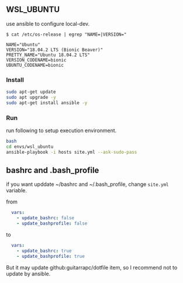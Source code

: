 ## WSL_UBUNTU

use ansible to configure local-dev.

```
$ cat /etc/os-release | egrep "NAME=|VERSION="

NAME="Ubuntu"
VERSION="18.04.2 LTS (Bionic Beaver)"
PRETTY_NAME="Ubuntu 18.04.2 LTS"
VERSION_CODENAME=bionic
UBUNTU_CODENAME=bionic
```

### Install

```bash
sudo apt-get update
sudo apt upgrade -y
sudo apt-get install ansible -y
```

### Run

run following to setup execution environment.

```bash
bash
cd envs/wsl_ubuntu
ansible-playbook -i hosts site.yml --ask-sudo-pass
```

## bashrc and .bash_profile

if you want upddate ~/bashrc and ~/.bash_profile, change `site.yml` variable.

from

```yaml
  vars:
    - update_bashrc: false
    - update_bashprofile: false
```

to 

```yaml
  vars:
    - update_bashrc: true
    - update_bashprofile: true
```

But it may update github:guitarrapc/dotfile item, so I recommend not to update by ansible.